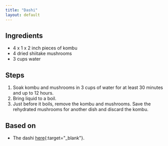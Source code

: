 ```yaml
---
title: "Dashi"
layout: default
---
```


## Ingredients
- 4 x 1 x 2 inch pieces of kombu
- 4 dried shiitake mushrooms
- 3 cups water

## Steps
1. Soak kombu and mushrooms in 3 cups of water for at least 30 minutes and up to 12 hours.
1. Bring liquid to a boil.
1. Just before it boils, remove the kombu and mushrooms. Save the rehydrated mushrooms for another dish and discard the kombu.

## Based on
- The dashi [here](https://www.justonecookbook.com/vegetarian-ramen/){:target="_blank"}.
